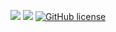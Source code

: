 <a href="https://www.youtube.com/channel/UCZHIDwfPGxdbttd_Xwel9lw"><img src="https://img.shields.io/badge/youtube-%230077B5.svg?&style=for-the-badge&logo=linkedin&logoColor=white"/></a>
<a href="https://instagram.com/zach_ketterman"><img src="https://img.shields.io/badge/instagram-%23E4405F.svg?&style=for-the-badge&logo=instagram&logoColor=white"/></a>
<a href="https://github.com/stugotszach/PlentyBot/blob/master/LICENSE"><img alt="GitHub license" src="https://img.shields.io/github/license/stugotszach/PlentyBot?style=for-the-badge"></a>

